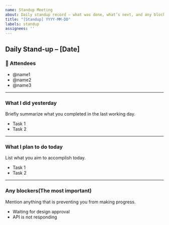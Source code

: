 ```yaml
---
name: Standup Meeting
about: Daily standup record – what was done, what’s next, and any blockers
title: "[Standup] YYYY-MM-DD"
labels: standup
assignees: ''
---
```

##  Daily Stand-up – [Date]

### 👤 Attendees
- @name1
- @name2
- @name3

---

###  What I did yesterday
Briefly summarize what you completed in the last working day.

- Task 1
- Task 2

---

###  What I plan to do today
List what you aim to accomplish today.

- Task 1
- Task 2

---

###  **Any blockers**(The most important)
Mention anything that is preventing you from making progress.

- Waiting for design approval
- API is not responding

